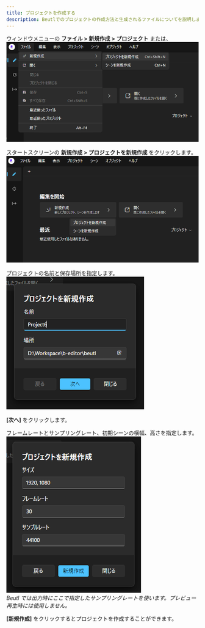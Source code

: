 ```yaml
---
title: プロジェクトを作成する
description: Beutlでのプロジェクトの作成方法と生成されるファイルについてを説明します
---
```


ウィンドウメニューの __ファイル > 新規作成 > プロジェクト__ または、  
![メニュー プロジェクトを新規作成](_images/2.create-project/menu.png)

スタートスクリーンの __新規作成 > プロジェクトを新規作成__ をクリックします。  
![スタートスクリーン プロジェクトを新規作成](_images/2.create-project/start.png)

プロジェクトの名前と保存場所を指定します。  
![プロジェクトの名前と場所](_images/2.create-project/name-location.png)

__[次へ]__ をクリックします。  

フレームレートとサンプリングレート、初期シーンの横幅、高さを指定します。  
![設定](_images/2.create-project/options.png)  
_Beutl では出力時にここで指定したサンプリングレートを使います。プレビュー再生時には使用しません。_

__[新規作成]__ をクリックするとプロジェクトを作成することができます。
